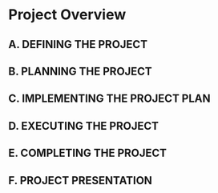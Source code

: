 # Project Overview

## A. DEFINING THE PROJECT

## B. PLANNING THE PROJECT

## C. IMPLEMENTING THE PROJECT PLAN

## D. EXECUTING THE PROJECT

## E. COMPLETING THE PROJECT

## F. PROJECT PRESENTATION
